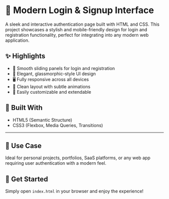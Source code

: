 # 🔐 Modern Login & Signup Interface

A sleek and interactive authentication page built with HTML and CSS. This project showcases a stylish and mobile-friendly design for login and registration functionality, perfect for integrating into any modern web application.

## ✨ Highlights

- 🔄 Smooth sliding panels for login and registration
- 💎 Elegant, glassmorphic-style UI design
- 🖥️ Fully responsive across all devices
- 🎨 Clean layout with subtle animations
- 🧩 Easily customizable and extendable

## 🧰 Built With

- HTML5 (Semantic Structure)
- CSS3 (Flexbox, Media Queries, Transitions)

---

## 📌 Use Case

Ideal for personal projects, portfolios, SaaS platforms, or any web app requiring user authentication with a modern feel.

## 🚀 Get Started

Simply open `index.html` in your browser and enjoy the experience!

